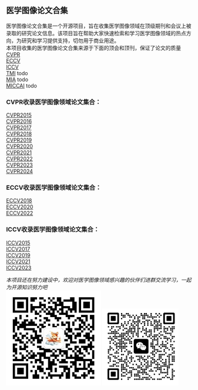 ## 医学图像论文合集
医学图像论文合集是一个开源项目，旨在收集医学图像领域在顶级期刊和会议上被录取的研究论文信息。该项目旨在帮助大家快速检索和学习医学图像领域的热点方向，为研究和学习提供支持，切勿用于商业用途。<br>
本项目收集的医学图像论文合集来源于下面的顶会和顶刊，保证了论文的质量<br>
[CVPR](https://cvpr.thecvf.com/)<br>
[ECCV](https://eccv2024.ecva.net/)<br>
[ICCV](https://iccv2023.thecvf.com/)<br>
[TMI](https://ieeexplore.ieee.org/xpl/RecentIssue.jsp?punumber=42) todo<br>
[MIA](https://www.sciencedirect.com/journal/medical-image-analysis) todo<br>
[MICCAI](https://conferences.miccai.org/2024/en/) todo<br>

### CVPR收录医学图像领域论文集合：
[CVPR2015](https://github.com/OpenSourcerer-A/awesome-medical-image-papers/blob/master/CVPR/CVPR2015.md)<br>
[CVPR2016](https://github.com/OpenSourcerer-A/awesome-medical-image-papers/blob/master/CVPR/CVPR2016.md)<br>
[CVPR2017](https://github.com/OpenSourcerer-A/awesome-medical-image-papers/blob/master/CVPR/CVPR2017.md)<br>
[CVPR2018](https://github.com/OpenSourcerer-A/awesome-medical-image-papers/blob/master/CVPR/CVPR2018.md)<br>
[CVPR2019](https://github.com/OpenSourcerer-A/awesome-medical-image-papers/blob/master/CVPR/CVPR2019.md)<br>
[CVPR2020](https://github.com/OpenSourcerer-A/awesome-medical-image-papers/blob/master/CVPR/CVPR2020.md)<br>
[CVPR2021](https://github.com/OpenSourcerer-A/awesome-medical-image-papers/blob/master/CVPR/CVPR2021.md)<br>
[CVPR2022](https://github.com/OpenSourcerer-A/awesome-medical-image-papers/blob/master/CVPR/CVPR2022.md)<br>
[CVPR2023](https://github.com/OpenSourcerer-A/awesome-medical-image-papers/blob/master/CVPR/CVPR2023.md)<br>
[CVPR2024](https://github.com/OpenSourcerer-A/awesome-medical-image-papers/blob/master/CVPR/CVPR2024%E6%8C%81%E7%BB%AD%E6%9B%B4%E6%96%B0.md)<br>

### ECCV收录医学图像领域论文集合：
[ECCV2018](https://github.com/OpenSourcerer-A/awesome-medical-image-papers/blob/master/ECCV/ECCV2018.md)<br>
[ECCV2020](https://github.com/OpenSourcerer-A/awesome-medical-image-papers/blob/master/ECCV/ECCV2020.md)<br>
[ECCV2022](https://github.com/OpenSourcerer-A/awesome-medical-image-papers/blob/master/ECCV/ECCV2022.md)<br>

### ICCV收录医学图像领域论文集合：
[ICCV2015](https://github.com/OpenSourcerer-A/awesome-medical-image-papers/blob/master/ICCV/ICCV2015.md)<br>
[ICCV2017](https://github.com/OpenSourcerer-A/awesome-medical-image-papers/blob/master/ICCV/ICCV2017.md)<br>
[ICCV2019](https://github.com/OpenSourcerer-A/awesome-medical-image-papers/blob/master/ICCV/ICCV2019.md)<br>
[ICCV2021](https://github.com/OpenSourcerer-A/awesome-medical-image-papers/blob/master/ICCV/ICCV2021.md)<br>
[ICCV2023](https://github.com/OpenSourcerer-A/awesome-medical-image-papers/blob/master/ICCV/ICCV2023.md)<br>


*本项目还在努力建设中，欢迎对医学图像领域感兴趣的伙伴们进群交流学习，一起为开源知识努力吧*<br>
![交流学习公众号](https://github.com/OpenSourcerer-A/awesome-medical-image-papers/blob/master/scripts/qrcode_for_gh_d4a22922453e_258.jpg)
![交流学习数据群](https://github.com/OpenSourcerer-A/awesome-medical-image-papers/blob/master/scripts/%E5%BE%AE%E4%BF%A1%E5%9B%BE%E7%89%87_20240703211734.png)